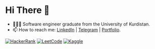 # Hi There 👋

- 🧑🏻‍💻 Software engineer graduate from the University of Kurdistan.
- 📫 How to reach me: [LinkedIn](https://www.linkedin.com/in/eqbalamini/) | [Telegram](https://t.me/amininejade) | [Portfolio](http://eqba1.github.io).

<a href='https://www.hackerrank.com/eqba1'>![HackerRank](https://img.shields.io/badge/-Hackerrank-2EC866?style=for-the-badge&logo=HackerRank&logoColor=white)</a>
<a href='https://www.leetcode.com/eqba1'>![LeetCode](https://img.shields.io/badge/LeetCode-000000?style=for-the-badge&logo=LeetCode&logoColor=#d16c06)</a>
<a href='https://www.kaggle.com/eqbalamini'>![Kaggle](https://img.shields.io/badge/Kaggle-035a7d?style=for-the-badge&logo=kaggle&logoColor=white)</a>

<!--a>[![Top Langs](https://github-readme-stats.vercel.app/api/top-langs/?username=eqba1&layout=compact)](https://github.com/anuraghazra/github-readme-stats)</a-->

<!--p align="left"> <img src="https://komarev.com/ghpvc/?username=eqba1" alt="eqbal"/> </p-->


